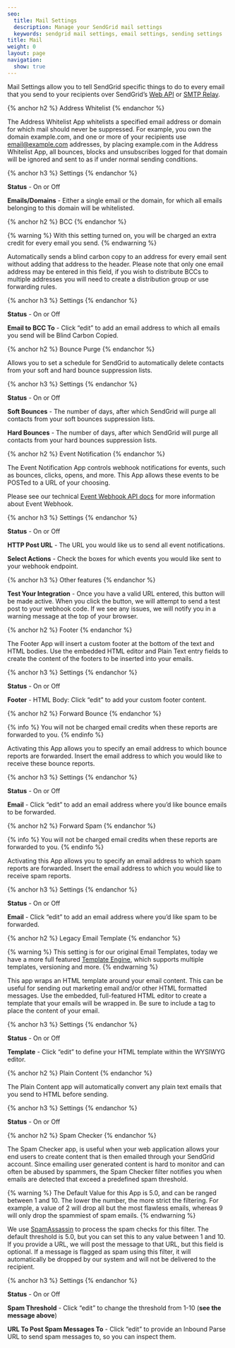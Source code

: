 ```yaml
---
seo:
  title: Mail Settings
  description: Manage your SendGrid mail settings
  keywords: sendgrid mail settings, email settings, sending settings
title: Mail
weight: 0
layout: page
navigation:
  show: true
---
```


Mail Settings allow you to tell SendGrid specific things to do to every email that you send to your recipients over SendGrid’s [Web API]({{root_url}}/API_Reference/Web_API/mail.html) or [SMTP Relay]({{root_url}}/Glossary/smtp_relay.html). 

{% anchor h2 %}
Address Whitelist
{% endanchor %}

The Address Whitelist App whitelists a specified email address or domain for which mail should never be suppressed. For example, you own the domain example.com, and one or more of your recipients use email@example.com addresses, by placing example.com in the Address Whitelist App, all bounces, blocks and unsubscribes logged for that domain will be ignored and sent to as if under normal sending conditions.

{% anchor h3 %}
Settings
{% endanchor %}

**Status** - On or Off

**Emails/Domains** - Either a single email or the domain, for which all emails belonging to this domain will be whitelisted.

{% anchor h2 %}
BCC
{% endanchor %}

{% warning %}
With this setting turned on, you will be charged an extra credit for every email you send. 
{% endwarning %}

Automatically sends a blind carbon copy to an address for every email sent without adding that address to the header. Please note that only one email address may be entered in this field, if you wish to distribute BCCs to multiple addresses you will need to create a distribution group or use forwarding rules.

{% anchor h3 %}
Settings
{% endanchor %}

**Status** - On or Off

**Email to BCC To** - Click “edit” to add an email address to which all emails you send will be Blind Carbon Copied.

{% anchor h2 %}
Bounce Purge
{% endanchor %}

Allows you to set a schedule for SendGrid to automatically delete contacts from your soft and hard bounce suppression lists. 

{% anchor h3 %}
Settings
{% endanchor %}

**Status** - On or Off

**Soft Bounces** - The number of days, after which SendGrid will purge all contacts from your soft bounces suppression lists.

**Hard Bounces** - The number of days, after which SendGrid will purge all contacts from your hard bounces suppression lists.

{% anchor h2 %}
Event Notification
{% endanchor %}

The Event Notification App controls webhook notifications for events, such as bounces, clicks, opens, and more. This App allows these events to be POSTed to a URL of your choosing.

Please see our technical [Event Webhook API docs](/API_Reference/Webhooks/event.html) for more information about Event Webhook.

{% anchor h3 %}
Settings
{% endanchor %}

**Status** - On or Off

**HTTP Post URL** - The URL you would like us to send all event notifications.

**Select Actions** - Check the boxes for which events you would like sent to your webhook endpoint.

{% anchor h3 %}
Other features
{% endanchor %}

**Test Your Integration** - Once you have a valid URL entered, this button will be made active. When you click the button, we will attempt to send a test post to your webhook code. If we see any issues, we will notify you in a warning message at the top of your browser.

{% anchor h2 %}
Footer
{% endanchor %}

The Footer App will insert a custom footer at the bottom of the text and HTML bodies. Use the embedded HTML editor and Plain Text entry fields to create the content of the footers to be inserted into your emails.

{% anchor h3 %}
Settings
{% endanchor %}

**Status** - On or Off

**Footer** - HTML Body: Click “edit” to add your custom footer content.

{% anchor h2 %}
Forward Bounce
{% endanchor %}

{% info %}
You will not be charged email credits when these reports are forwarded to you.
{% endinfo %}

Activating this App allows you to specify an email address to which bounce reports are forwarded. Insert the email address to which you would like to receive these bounce reports.

{% anchor h3 %}
Settings
{% endanchor %}

**Status** - On or Off

**Email** - Click “edit” to add an email address where you’d like bounce emails to be forwarded. 

{% anchor h2 %}
Forward Spam
{% endanchor %}

{% info %}
You will not be charged email credits when these reports are forwarded to you.
{% endinfo %}

Activating this App allows you to specify an email address to which spam reports are forwarded. Insert the email address to which you would like to receive spam reports.

{% anchor h3 %}
Settings
{% endanchor %}

**Status** - On or Off

**Email** - Click “edit” to add an email address where you’d like spam to be forwarded.

{% anchor h2 %}
Legacy Email Template
{% endanchor %}

{% warning %}
This setting is for our original Email Templates, today we have a more full featured [Template Engine]({{root_url}}/User_Guide/Templates/index.html), which supports multiple templates, versioning and more.
{% endwarning %}

This app wraps an HTML template around your email content. This can be useful for sending out marketing email and/or other HTML formatted messages. Use the embedded, full-featured HTML editor to create a template that your emails will be wrapped in. Be sure to include a tag to place the content of your email.

{% anchor h3 %}
Settings
{% endanchor %}

**Status** - On or Off

**Template** - Click “edit” to define your HTML template within the WYSIWYG editor. 

{% anchor h2 %}
Plain Content
{% endanchor %}

The Plain Content app will automatically convert any plain text emails that you send to HTML before sending.

{% anchor h3 %}
Settings
{% endanchor %}

**Status** - On or Off

{% anchor h2 %}
Spam Checker
{% endanchor %}

The Spam Checker app, is useful when your web application allows your end users to create content that is then emailed through your SendGrid account. Since emailing user generated content is hard to monitor and can often be abused by spammers, the Spam Checker filter notifies you when emails are detected that exceed a predefined spam threshold.

{% warning %}
The Default Value for this App is 5.0, and can be ranged between 1 and 10. The lower the number, the more strict the filtering. For example, a value of 2 will drop all but the most flawless emails, whereas 9 will only drop the spammiest of spam emails.
{% endwarning %}

We use [SpamAssassin](http://spamassassin.apache.org/full/3.4.x/doc/Mail_SpamAssassin_Conf.html#scoring_options) to process the spam checks for this filter. The default threshold is 5.0, but you can set this to any value between 1 and 10. If you provide a URL, we will post the message to that URL, but this field is optional. If a message is flagged as spam using this filter, it will automatically be dropped by our system and will not be delivered to the recipient.

{% anchor h3 %}
Settings
{% endanchor %}

**Status** - On or Off

**Spam Threshold** - Click “edit” to change the threshold from 1-10 (**see the message above**)

**URL To Post Spam Messages To** - Click “edit” to provide an Inbound Parse URL to send spam messages to, so you can inspect them.
